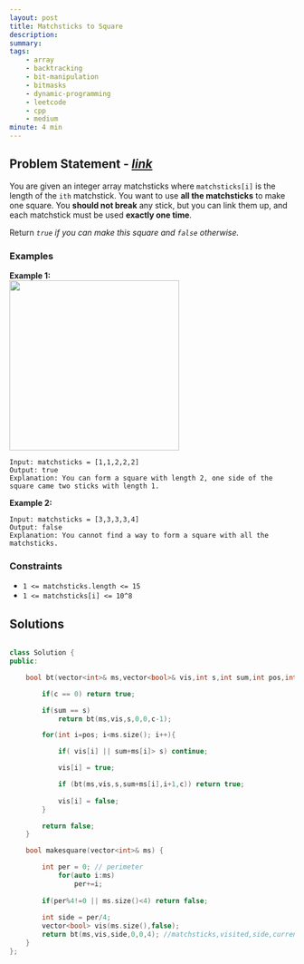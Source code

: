 ```yaml
---
layout: post
title: Matchsticks to Square
description: 
summary: 
tags:
    - array
    - backtracking
    - bit-manipulation
    - bitmasks
    - dynamic-programming
    - leetcode
    - cpp
    - medium
minute: 4 min
---
```


## Problem Statement - [*link*](https://leetcode.com/problems/matchsticks-to-square/)
You are given an integer array matchsticks where `matchsticks[i]` is the length of the `ith` matchstick. You want to use **all the matchsticks** to make one square. You **should not break** any stick, but you can link them up, and each matchstick must be used **exactly one time**.

Return *`true` if you can make this square and `false` otherwise.*

 

### Examples
**Example 1:**  
<img src="https://assets.leetcode.com/uploads/2021/04/09/matchsticks1-grid.jpg" height="300" >
```
Input: matchsticks = [1,1,2,2,2]
Output: true
Explanation: You can form a square with length 2, one side of the square came two sticks with length 1.
```

**Example 2:**  
```
Input: matchsticks = [3,3,3,3,4]
Output: false
Explanation: You cannot find a way to form a square with all the matchsticks.
```

### Constraints
+ `1 <= matchsticks.length <= 15`
+ `1 <= matchsticks[i] <= 10^8`

## Solutions
```cpp

class Solution {
public:

    bool bt(vector<int>& ms,vector<bool>& vis,int s,int sum,int pos,int c){

        if(c == 0) return true;

        if(sum == s) 
            return bt(ms,vis,s,0,0,c-1);

        for(int i=pos; i<ms.size(); i++){

            if( vis[i] || sum+ms[i]> s) continue;

            vis[i] = true;

            if (bt(ms,vis,s,sum+ms[i],i+1,c)) return true;
            
            vis[i] = false;
        }

        return false;
    }

    bool makesquare(vector<int>& ms) {

        int per = 0; // perimeter
            for(auto i:ms)
                per+=i;
        
        if(per%4!=0 || ms.size()<4) return false;
        
        int side = per/4;
        vector<bool> vis(ms.size(),false);
        return bt(ms,vis,side,0,0,4); //matchsticks,visited,side,current sum,position,sides to be filled
    }
};

```
